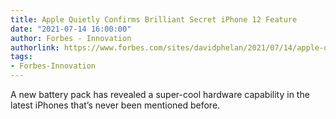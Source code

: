 ```yaml
---
title: Apple Quietly Confirms Brilliant Secret iPhone 12 Feature
date: "2021-07-14 16:00:00"
author: Forbes - Innovation
authorlink: https://www.forbes.com/sites/davidphelan/2021/07/14/apple-quietly-confirms-brilliant-secret-iphone-12-feature/
tags:
- Forbes-Innovation
---
```

A new battery pack has revealed a super-cool hardware capability in the latest iPhones that’s never been mentioned before.